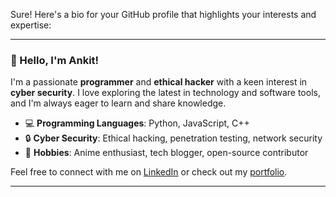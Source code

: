Sure! Here's a bio for your GitHub profile that highlights your interests and expertise:

---

### 👋 Hello, I'm Ankit!

I'm a passionate **programmer** and **ethical hacker** with a keen interest in **cyber security**. I love exploring the latest in technology and software tools, and I'm always eager to learn and share knowledge.

- 💻 **Programming Languages**: Python, JavaScript, C++
- 🔒 **Cyber Security**: Ethical hacking, penetration testing, network security
- 🎨 **Hobbies**: Anime enthusiast, tech blogger, open-source contributor

Feel free to connect with me on [LinkedIn](https://www.linkedin.com) or check out my [portfolio](https://xnkit01.github.io/Portfolio/).

---


<!---
xnkit01/xnkit01 is a ✨ special ✨ repository because its `README.md` (this file) appears on your GitHub profile.
You can click the Preview link to take a look at your changes.
--->
